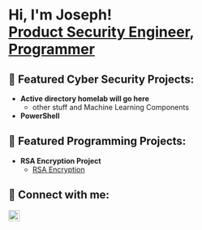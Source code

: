 <h1>Hi, I'm Joseph! <br/><a href="https://www.linkedin.com/in/joseph-v-ramos/">Product Security Engineer</a>, <a href="https://github.com/JoeyKenobi">Programmer</a> 

<h2>🔭 Featured Cyber Security Projects:</h2>

- <b>Active directory homelab will go here</b>
  - other stuff and Machine Learning Components
- <b>PowerShell</b>

<h2>🌱 Featured Programming Projects:</h2>
  
  - <b>RSA Encryption Project</b> 
    - [RSA Encryption](https://github.com/JoeyKenobi/RSA-Encryption-Project/tree/master)
  
<h2> 🤳 Connect with me:</h2>

[<img align="left" alt="JoshMadakor | LinkedIn" width="22px" src="https://cdn.jsdelivr.net/npm/simple-icons@v3/icons/linkedin.svg" />][linkedin]

[linkedin]: https://linkedin.com/in/joshmadakor
